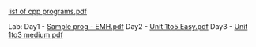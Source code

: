 [list of cpp programs.pdf](https://github.com/axaish/Cpp/files/14219566/list.of.cpp.programs.pdf)

Lab:
Day1 - [Sample prog - EMH.pdf](https://github.com/axaish/Cpp/files/14740631/Sample.prog.-.EMH.pdf)
Day2 - [Unit 1to5 Easy.pdf](https://github.com/axaish/Cpp/files/14755149/Unit.1to5.Easy.pdf)
Day3 - [Unit 1to3 medium.pdf](https://github.com/axaish/Cpp/files/14755155/Unit.1to3.medium.pdf)
